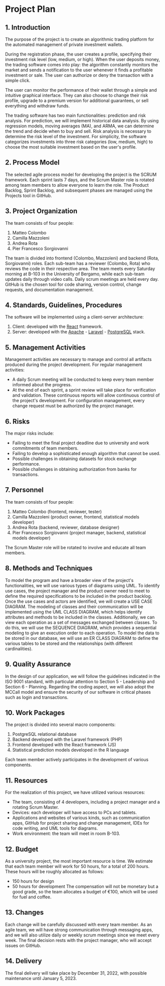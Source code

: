 # Project Plan

## 1. Introduction
The purpose of the project is to create an algorithmic trading platform for the automated management of private investment wallets.

During the registration phase, the user creates a profile, specifying their investment risk level (low, medium, or high). When the user deposits money, the trading software comes into play: the algorithm constantly monitors the market and sends a notification to the user whenever it finds a profitable investment or sale. The user can authorize or deny the transaction with a simple click.

The user can monitor the performance of their wallet through a simple and intuitive graphical interface. They can also choose to change their risk profile, upgrade to a premium version for additional guarantees, or sell everything and withdraw funds.

The trading software has two main functionalities: prediction and risk analysis. For prediction, we will implement historical data analysis. By using regression models, moving averages (MA), and ARMA, we can determine the trend and decide when to buy and sell. Risk analysis is necessary to determine the risk level of the investment. For simplicity, the software categorizes investments into three risk categories (low, medium, high) to choose the most suitable investment based on the user's profile.

## 2. Process Model
The selected agile process model for developing the project is the SCRUM framework. Each sprint lasts 7 days, and the Scrum Master role is rotated among team members to allow everyone to learn the role. The Product Backlog, Sprint Backlog, and subsequent phases are managed using the Projects tool in GitHub.

## 3. Project Organization
The team consists of four people:
1. Matteo Colombo
2. Camilla Mazzoleni
3. Andrea Rota
4. Pier Francesco Sorgiovanni

The team is divided into frontend (Colombo, Mazzoleni) and backend (Rota, Sorgiovanni) roles. Each sub-team has a reviewer (Colombo, Rota) who reviews the code in their respective area. The team meets every Saturday morning at B-103 in the University of Bergamo, while each sub-team updates daily through video calls. Daily scrum meetings are held every day. GitHub is the chosen tool for code sharing, version control, change requests, and documentation management.

## 4. Standards, Guidelines, Procedures
The software will be implemented using a client-server architecture:
1. Client: developed with the [React](https://reactjs.org/) framework.
2. Server: developed with the [Apache](https://httpd.apache.org/) - [Laravel](https://laravel.com/) - [PostgreSQL](https://www.postgresql.org/) stack.

## 5. Management Activities
Management activities are necessary to manage and control all artifacts produced during the project development. For regular management activities:
- A daily Scrum meeting will be conducted to keep every team member informed about the progress.
- At the end of each sprint, a sprint review will take place for verification and validation. These continuous reports will allow continuous control of the project's development. For configuration management, every change request must be authorized by the project manager.

## 6. Risks
The major risks include:
- Failing to meet the final project deadline due to university and work commitments of team members.
- Failing to develop a sophisticated enough algorithm that cannot be used.
- Possible challenges in obtaining datasets for stock exchange performance.
- Possible challenges in obtaining authorization from banks for transactions.

## 7. Personnel
The team consists of four people:
1. Matteo Colombo (frontend, reviewer, tester)
2. Camilla Mazzoleni (product owner, frontend, statistical models developer)
3. Andrea Rota (backend, reviewer, database designer)
4. Pier Francesco Sorgiovanni (project manager, backend, statistical models developer)

The Scrum Master role will be rotated to involve and educate all team members.

## 8. Methods and Techniques
To model the program and have a broader view of the project's functionalities, we will use various types of diagrams using UML. To identify use cases, the project manager and the product owner need to meet to define the required specifications to be included in the product backlog. Once the use cases and actors are identified, we will create a USE CASE DIAGRAM. The modeling of classes and their communication will be implemented using the UML CLASS DIAGRAM, which helps identify attributes and methods to be included in the classes. Additionally, we can view each operation as a set of messages exchanged between classes. To do this, we will use the SEQUENCE DIAGRAM, which provides a sequential modeling to give an execution order to each operation. To model the data to be stored in our database, we will use an ER CLASS DIAGRAM to define the various tables to be stored and the relationships (with different cardinalities).

## 9. Quality Assurance
In the design of our application, we will follow the guidelines indicated in the ISO 9001 standard, with particular attention to Section 5 - Leadership and Section 6 - Planning. Regarding the coding aspect, we will also adopt the MCCall model and ensure the security of our software in critical phases such as login and transactions.

## 10. Work Packages
The project is divided into several macro components:
1. PostgreSQL relational database
2. Backend developed with the Laravel framework (PHP)
3. Frontend developed with the React framework (JS)
4. Statistical prediction models developed in the R language

Each team member actively participates in the development of various components.

## 11. Resources
For the realization of this project, we have utilized various resources:
- The team, consisting of 4 developers, including a project manager and a rotating Scrum Master.
- Devices: each developer will have access to PCs and tablets.
- Applications and websites of various kinds, such as communication apps, GitHub for project sharing and change management, IDEs for code writing, and UML tools for diagrams.
- Work environment: the team will meet in room B-103.

## 12. Budget
As a university project, the most important resource is time. We estimate that each team member will work for 50 hours, for a total of 200 hours. These hours will be roughly allocated as follows:
- 150 hours for design
- 50 hours for development
The compensation will not be monetary but a good grade, so the team allocates a budget of €100, which will be used for fuel and coffee.

## 13. Changes
Each change will be carefully discussed with every team member. As an agile team, we will have strong communication through messaging apps, and we will also utilize daily or weekly scrum meetings since we meet every week. The final decision rests with the project manager, who will accept issues on GitHub.

## 14. Delivery
The final delivery will take place by December 31, 2022, with possible maintenance until January 5, 2023.

